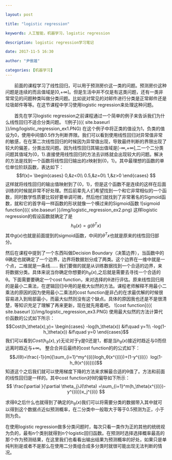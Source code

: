 ```yaml
---

layout: post

title: "logistic regression"

keywords: 人工智能，机器学习，logistic regression

description: logistic regression学习笔记

date: 2017-11-5 16:30

author: "尹傲雄"

categories: [机器学习]
---
```

　　前面的课程学习了线性回归，可以用于预测房价这一类的问题。预测房价这种问题是连续的而且值域是[0,+∞]。但是生活中并不仅是有这类问题，还有一类非常常见的问题种类叫做分类问题。比如说对常见的对邮件进行分类是正常邮件还是垃圾邮件等等。在这节课程中学习使用logistic regression来处理这种问题。

　　首先在学习logistic regression之前课程通过一个简单的例子来告诉我们为什么线性回归不适合分类问题。
![例子]({{ site.baseurl }}/img/logistic_regression_ex1.PNG)
在这个例子中将正类的值设为1，负类的值设为0，使用中间值0.5作为判断界限。我们可以看到使用线性回归对异常值非常的敏感，在在第二次线性回归的时候因为异常值出现，导致最终判断的界限出现了较大的偏差，分类出现问题。因为线性回归其输出值域是[-∞,+∞],二一个二分类问题其值域为{0，1}.直接使用线性回归的方法去训练就会出现较大的问题。解决的方法是找到一个函数将线性回归输出的z映射到{0，1}。其中最理想的函数的单位单位阶跃函数，表达如下：
$$f(x)=
\begin{cases}
0,&z<0\\
0.5,&z=0\\
1,&z>0
\end{cases}
$$
这样就将线性回归的输出值映射到了{0，1}，但是这个函数不是连续的这样在后面训练的时候就非常不好处理。然后前辈先人们希望找到一个和它非常相似的一个函数，同时数学性质要比较好要单调可微，然后他们就找到了非常著名的Sigmoid函数，就和它的首字母一样函数的形状就像一个横过来的Sigmoid函数
![sigmoid function]({{ site.baseurl }}/img/logistic_regression_ex2.png)
这样logistic regression的假设函数就确定了是
$$h_θ(x)=g(θ^Tx)$$
其中$g(x)$也就是前面提到的sigmoid函数，中间的$θ^Tx$也就是原来的线性回归部分。

然后在课程中提到了一个东西叫做Decision Boundary（决策边界），当函数中的θ确定也就确定了一个边界，边界将数据划分成了两类。这个边界在一维中就是一个点，二维就是一条线......  我们要做的就是从训练数据找到一个合适的边界，来将数据分类。具体来说当你确定你想要的$h_θ(x)$,之后就是需要去寻找一个合适的θ。下面需要要确定一个cost function，来对选择的θ进行评估。原来线性回归用的是最小二乘法，在逻辑回归中用的是极大似然的方法。课程老师解释不用最小二乘法的原因的因为使用最小二乘法的cost function是非凸的在求最优解的时候很容易进入到局部最小，而最大似然则没有这个缺点。具体的原因我也还是不是很清楚，等知识充足了理解了再来更新，现在就先用着吧。
![cost function]({{ site.baseurl }}/img/logistic_regression_ex3.PNG)
使用最大似然的方法计算代价函数的公式如下所示：
$$Cost(h_\theta(x),y)=
\begin{cases}
-log(h_\theta(x))    &if\quad y=1\\
-log(1-h_\theta(x))   &if\quad y=0
\end{cases}$$
我们可以看到$Cost(h_\theta(x),y)$无论对于y是0还是1，都是当$h_\theta(x)$接近时趋近与0而但远离时趋近与+∞。
整合合并后最终的cost function的的公式如下：
$$J(θ)=\frac{-1}{m}[\sum_{i=1}^my^{(i)}logh_θ(x^{(i)})+(1-y^{(i)}）log(1-h_θ(x^{(i)}))]$$
知道这个之后我们就可以使用梯度下降的方法来求解最合适的θ值了。方法和前面的线性回归是一样的。其中cost function对θ的偏导如下所示：
$$
\frac{\partial }{\partial \theta_j}J(\theta)
=\sum_{i=1}^m(h_\theta(x^{(i)})-y^{(i)})x_j^{(i)}
$$

求得θ之后什么也就得到了确定的$h_\theta(x)$我们可以将需要分类的数据带入其中就可以得到这个数据点近似预测概率，在二分类中一般取大于等于0.5预测为正，小于则为负。

在使用logistic regression做多分类问题时，每次只看一类作为正的其他的统统视为负的，最有n个类别就得到n个logistic回归函数。在预测时选择选择概率最高的那个作为预测结果，在这里我们也看看出输出结果为预测概率的好处，如果只是单纯判别是或者不是那么在使用二分类组合成多分类时就很可能出现无法判断的情况。
